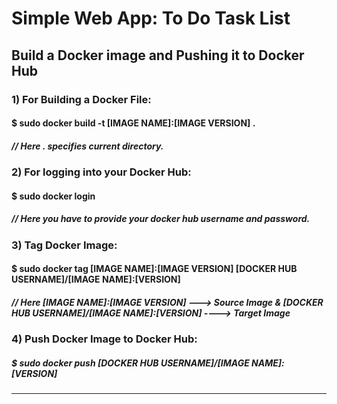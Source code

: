 # Simple Web App: To Do Task List
## Build a Docker image and Pushing it to Docker Hub 

### 1) For Building a Docker File:

#### $ sudo docker build -t [IMAGE NAME]:[IMAGE VERSION] .
##### // Here . specifies current directory.

### 2) For logging into your Docker Hub:

#### $ sudo docker login
##### // Here you have to provide your docker hub username and password.

### 3) Tag Docker Image:

#### $ sudo docker tag [IMAGE NAME]:[IMAGE VERSION]  [DOCKER HUB USERNAME]/[IMAGE NAME]:[VERSION]
##### // Here [IMAGE NAME]:[IMAGE VERSION] ---> Source Image & [DOCKER HUB USERNAME]/[IMAGE NAME]:[VERSION] ----> Target Image

### 4) Push Docker Image to Docker Hub:

##### $ sudo docker push [DOCKER HUB USERNAME]/[IMAGE NAME]:[VERSION]
-----------------------------------------------------------------------------------------------------------------------------------------------------------------------------------
